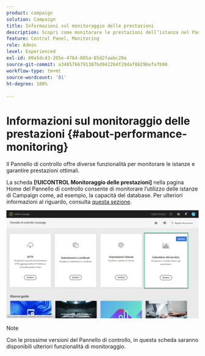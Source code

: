 ```yaml
---
product: campaign
solution: Campaign
title: Informazioni sul monitoraggio delle prestazioni
description: Scopri come monitorare le prestazioni dell’istanza nel Pannello di controllo
feature: Control Panel, Monitoring
role: Admin
level: Experienced
exl-id: 80a5dc43-205e-4764-805a-85d2faabc20a
source-git-commit: a3485766791387bd9422b4f29daf86296efafb98
workflow-type: tm+mt
source-wordcount: '81'
ht-degree: 100%

---
```


# Informazioni sul monitoraggio delle prestazioni {#about-performance-monitoring}

Il Pannello di controllo offre diverse funzionalità per monitorare le istanze e garantire prestazioni ottimali.

La scheda **[!UICONTROL Monitoraggio delle prestazioni]** nella pagina Home del Pannello di controllo consente di monitorare l’utilizzo delle istanze di Campaign come, ad esempio, la capacità del database. Per ulteriori informazioni al riguardo, consulta [questa sezione](../../performance-monitoring/using/database-monitoring.md).

![](assets/performance_card.png)

>[!NOTE]
>
>Con le prossime versioni del Pannello di controllo, in questa scheda saranno disponibili ulteriori funzionalità di monitoraggio.

